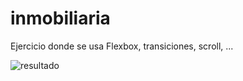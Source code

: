 # inmobiliaria

Ejercicio donde se usa Flexbox, transiciones, scroll, ...

![resultado](resultado.png)
